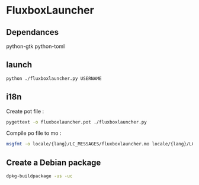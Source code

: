 # FluxboxLauncher

## Dependances

python-gtk
python-toml

## launch

```sh
python ./fluxboxlauncher.py USERNAME
```

## i18n

Create pot file :

```sh
pygettext -o fluxboxlauncher.pot ./fluxboxlauncher.py
```

Compile po file to mo :

```sh
msgfmt -o locale/{lang}/LC_MESSAGES/fluxboxlauncher.mo locale/{lang}/LC_MESSAGES/fluxboxlauncher.po
```

## Create a Debian package

```sh
dpkg-buildpackage -us -uc
```
